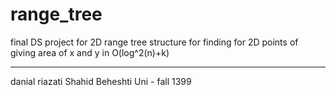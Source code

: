 # range_tree
final DS project for 2D range tree
structure for finding for 2D points of giving area of x and y in O(log^2(n)+k)




---------------------------------------------------
danial riazati
Shahid Beheshti Uni - fall 1399

